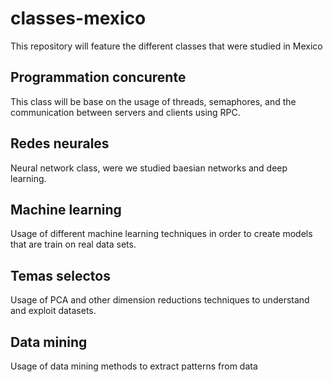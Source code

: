 # classes-mexico
This repository will feature the different classes that were studied in Mexico

## Programmation concurente

This class will be base on the usage of threads, semaphores, and the communication between servers and clients using RPC.

## Redes neurales

Neural network class, were we studied baesian networks and deep learning.

## Machine learning

Usage of different machine learning techniques in order to create models that are train on real data sets.

## Temas selectos

Usage of PCA and other dimension reductions techniques to understand and exploit datasets.

## Data mining

Usage of data mining methods to extract patterns from data
